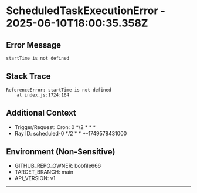 # ScheduledTaskExecutionError - 2025-06-10T18:00:35.358Z

## Error Message
```
startTime is not defined
```

## Stack Trace
```
ReferenceError: startTime is not defined
    at index.js:1724:164
```

## Additional Context
- Trigger/Request: Cron: 0 */2 * * *
- Ray ID: scheduled-0 */2 * * *-1749578431000

## Environment (Non-Sensitive)
- GITHUB_REPO_OWNER: bobfile666
- TARGET_BRANCH: main
- API_VERSION: v1
---
